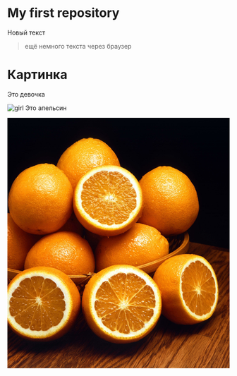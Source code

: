 # My first repository
Новый текст
> ещё немного текста через браузер
# Картинка
Это девочка

![girl](IMG_3031.jpg)
Это апельсин

![picture](Ambersweet_oranges.jpg)
